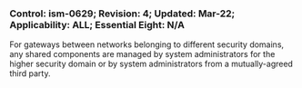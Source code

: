 ### Control: ism-0629; Revision: 4; Updated: Mar-22; Applicability: ALL; Essential Eight: N/A
<p>For gateways between networks belonging to different security domains, any shared components are managed by system administrators for the higher security domain or by system administrators from a mutually-agreed third party.</p>
